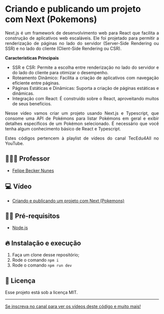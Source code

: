 # Criando e publicando um projeto com Next (Pokemons)

<p align="justify">
  Next.js é um framework de desenvolvimento web para React que facilita a construção de aplicativos web escaláveis. Ele foi projetado para permitir a renderização de páginas no lado do servidor (Server-Side Rendering ou SSR) e no lado do cliente (Client-Side Rendering ou CSR).
  </p>
  
<p align="justify">
<b>Características Principais</b>
  </p>
  
<ul align="justify">
 <li>SSR e CSR: Permite a escolha entre renderização no lado do servidor e do lado do cliente para otimizar o desempenho.</li>

  <li>Roteamento Dinâmico: Facilita a criação de aplicativos com navegação eficiente entre páginas.</li>

  <li>Páginas Estáticas e Dinâmicas: Suporta a criação de páginas estáticas e dinâmicas.</li>
     
  <li>Integração com React: É construído sobre o React, aproveitando muitos de seus benefícios.</li>
</ul>

<p align="justify">
Nesse vídeo vamos criar um projeto usando Next.js e Typescript, que consome uma API de Pokémons para listar Pokémons em geral e exibir detalhes específicos de um Pokémon selecionado. 
É necessário que você tenha algum conhecimento básico de React e Typescript.
</p>

<p align="justify">Estes códigos pertencem à playlist de vídeos do canal TecEdu4All no YouTube.</p> 


## 👨🏼‍💻 Professor

- [Felipe Becker Nunes](https://www.linkedin.com/in/felipe-becker-nunes-b561a576/)

## 💻 Vídeo

- [Criando e publicando um projeto com Next (Pokemons)](https://youtu.be/npkNZlAR4cI)

## ✋🏻 Pré-requisitos

- [Node.js](https://nodejs.org/en/)

## 🔥 Instalação e execução

1. Faça um clone desse repositório;
2. Rode o comando `npm i`
4. Rode o comando `npm run dev`

## 📝 Licença

Esse projeto está sob a licença MIT. 

---

[Se inscreva no canal para ver os vídeos deste código e muito mais!](https://www.youtube.com/channel/UClIDejJoLMKCfXKEyi5ZTWQ)
